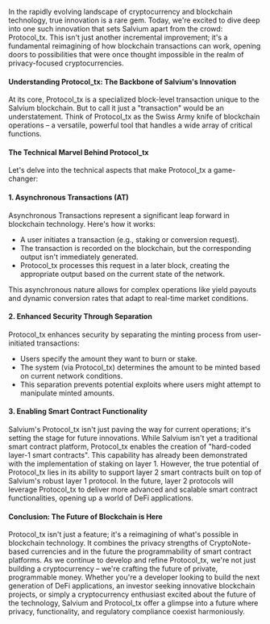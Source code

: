 In the rapidly evolving landscape of cryptocurrency and blockchain technology, true innovation is a rare gem. Today, we're excited to dive deep into one such innovation that sets Salvium apart from the crowd: Protocol\_tx. This isn't just another incremental improvement; it's a fundamental reimagining of how blockchain transactions can work, opening doors to possibilities that were once thought impossible in the realm of privacy-focused cryptocurrencies.

#### **Understanding Protocol\_tx: The Backbone of Salvium's Innovation**

At its core, Protocol\_tx is a specialized block-level transaction unique to the Salvium blockchain. But to call it just a "transaction" would be an understatement. Think of Protocol\_tx as the Swiss Army knife of blockchain operations – a versatile, powerful tool that handles a wide array of critical functions.

#### **The Technical Marvel Behind Protocol\_tx**

Let's delve into the technical aspects that make Protocol\_tx a game-changer:

#### **1\. Asynchronous Transactions (AT)**

Asynchronous Transactions represent a significant leap forward in blockchain technology. Here's how it works:

*   A user initiates a transaction (e.g., staking or conversion request).
*   The transaction is recorded on the blockchain, but the corresponding output isn't immediately generated.
*   Protocol\_tx processes this request in a later block, creating the appropriate output based on the current state of the network.

This asynchronous nature allows for complex operations like yield payouts and dynamic conversion rates that adapt to real-time market conditions.

#### **2\. Enhanced Security Through Separation**

Protocol\_tx enhances security by separating the minting process from user-initiated transactions:

*   Users specify the amount they want to burn or stake.
*   The system (via Protocol\_tx) determines the amount to be minted based on current network conditions.
*   This separation prevents potential exploits where users might attempt to manipulate minted amounts.

#### 3\. Enabling Smart Contract Functionality

Salvium's Protocol\_tx isn't just paving the way for current operations; it's setting the stage for future innovations. While Salvium isn't yet a traditional smart contract platform, Protocol\_tx enables the creation of "hard-coded layer-1 smart contracts". This capability has already been demonstrated with the implementation of staking on layer 1. However, the true potential of Protocol\_tx lies in its ability to support layer 2 smart contracts built on top of Salvium's robust layer 1 protocol. In the future, layer 2 protocols will leverage Protocol\_tx to deliver more advanced and scalable smart contract functionalities, opening up a world of DeFi applications.

#### **Conclusion: The Future of Blockchain is Here**

Protocol\_tx isn't just a feature; it's a reimagining of what's possible in blockchain technology. It combines the privacy strengths of CryptoNote-based currencies and in the future the programmability of smart contract platforms. As we continue to develop and refine Protocol\_tx, we're not just building a cryptocurrency – we're crafting the future of private, programmable money. Whether you're a developer looking to build the next generation of DeFi applications, an investor seeking innovative blockchain projects, or simply a cryptocurrency enthusiast excited about the future of the technology, Salvium and Protocol\_tx offer a glimpse into a future where privacy, functionality, and regulatory compliance coexist harmoniously.